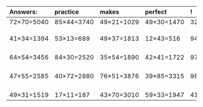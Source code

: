 | Answers: | practice | makes | perfect | ! |
| :--- | :--- | :--- | :--- | :--- |
| 72×70=5040 | 85×44=3740 | 49×21=1029 | 49×30=1470 | 32×69=2208 | 
|   |   |   |   |   | 
|   |   |   |   |   | 
|   |   |   |   |   | 
| 41×34=1394 | 53×13=689 | 49×37=1813 | 12×43=516 | 94×42=3948 | 
|   |   |   |   |   | 
|   |   |   |   |   | 
|   |   |   |   |   | 
|   |   |   |   |   | 
| 64×54=3456 | 84×30=2520 | 35×54=1890 | 42×41=1722 | 97×49=4753 | 
|   |   |   |   |   | 
|   |   |   |   |   | 
|   |   |   |   |   | 
|   |   |   |   |   | 
| 47×55=2585 | 40×72=2880 | 76×51=3876 | 39×85=3315 | 98×80=7840 | 
|   |   |   |   |   | 
|   |   |   |   |   | 
|   |   |   |   |   | 
|   |   |   |   |   | 
| 49×31=1519 | 17×11=187 | 43×70=3010 | 59×33=1947 | 41×40=1640 | 
